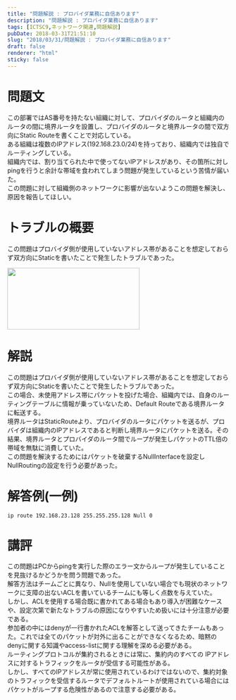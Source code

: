 ```yaml
---
title: "問題解説 : プロバイダ業務に自信あります"
description: "問題解説 : プロバイダ業務に自信あります"
tags: [ICTSC9,ネットワーク関連,問題解説]
pubDate: 2018-03-31T21:51:10
slug: "2018/03/31/問題解説 : プロバイダ業務に自信あります"
draft: false
renderer: "html"
sticky: false
---
```


<h1>問題文</h1>
<p>この部署ではAS番号を持たない組織に対して、プロバイダのルータと組織内のルータの間に境界ルータを設置し、プロバイダのルータと境界ルータの間で双方向にStatic Routeを書くことで対応している。<br />
ある組織は複数のIPアドレス(192.168.23.0/24)を持っており、組織内では独自でルーティングしている。<br />
組織内では、割り当てられた中で使ってないIPアドレスがあり、その箇所に対しpingを行うと余計な帯域を食われてしまう問題が発生しているという苦情が届いた。<br />
この問題に対して組織側のネットワークに影響が出ないようこの問題を解決し、原因を報告してほしい。</p>
<h1>トラブルの概要</h1>
<p>この問題はプロバイダ側が使用していないアドレス帯があることを想定しておらず双方向にStaticを書いたことで発生したトラブルであった。</p>
<p><img decoding="async" loading="lazy" src="/images/wp/2018/03/HIZ-300x140.png.webp" alt="" width="300" height="140" class="alignnone size-medium wp-image-1621" /></p>
<h1>解説</h1>
<p>この問題はプロバイダ側が使用していないアドレス帯があることを想定しておらず双方向にStaticを書いたことで発生したトラブルであった。<br />
この場合、未使用アドレス帯にパケットを投げた場合、組織内では、自身のルーティングテーブルに情報が乗っていないため、Default Routeである境界ルータに転送する。<br />
境界ルータはStaticRouteより、プロバイダのルータにパケットを送るが、プロバイダは組織内のIPアドレスであると判断し境界ルータにパケットを送る。その結果、境界ルータとプロバイダのルータ間でループが発生しパケットのTTL倍の帯域を無駄に消費していた。<br />
この問題を解決するためにはパケットを破棄するNullInterfaceを設定しNullRoutingの設定を行う必要があった。</p>
<h1>解答例(一例)</h1>
<pre class="brush: plain; title: ; title: ; notranslate" title=""><code>ip route 192.168.23.128 255.255.255.128 Null 0</code></pre>
<h1>講評</h1>
<p>この問題はPCからpingを実行した際のエラー文からループが発生していることを見抜けるかどうかを問う問題であった。<br />
解答方法はチームごとに異なり、Nullを使用していない場合でも現状のネットワークに支障の出ないACLを書いているチームにも等しく点数を与えていた。<br />
しかし、ACLを使用する場合既に書かれてある場合もあり導入が困難なケースや、設定次第で新たなトラブルの原因になりやすいため扱いには十分注意が必要である。<br />
参加者の中にはdenyが一行書かれたACLを解答として送ってきたチームもあった。これでは全てのパケットが対外に出ることができなくなるため、暗黙のdenyに関する知識やaccess-listに関する理解を深める必要がある。<br />
ルーティングプロトコルが集約されるときには常に、集約内のすべての IPアドレスに対するトラフィックをルータが受信する可能性がある。<br />
しかし、すべてのIPアドレスが常に使用されているわけではないので、集約対象のトラフィックを受信するルータでデフォルトルートが使用されている場合にはパケットがループする危険性があるので注意する必要がある。</p>
